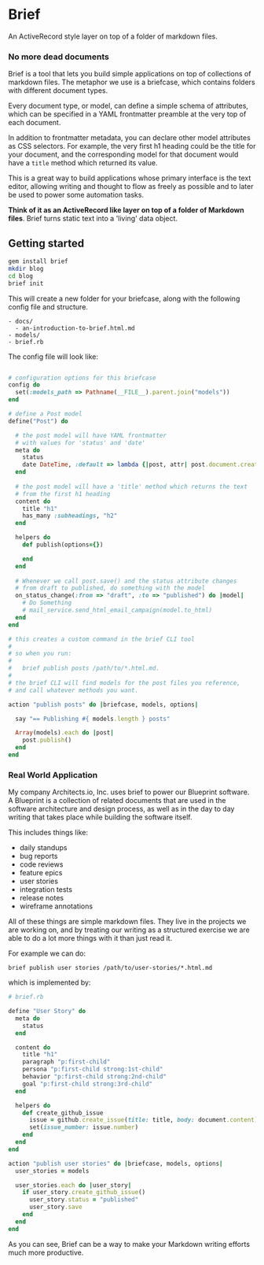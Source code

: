 # Brief 

An ActiveRecord style layer on top of a folder of markdown files.

### No more dead documents 

Brief is a tool that lets you build simple applications on top of
collections of markdown files.  The metaphor we use is a briefcase,
which contains folders with different document types.

Every document type, or model, can define a simple schema of attributes, 
which can be specified in a YAML frontmatter preamble at the very top of
each document.  

In addition to frontmatter metadata, you can declare other model
attributes as CSS selectors.  For example, the very first h1 heading
could be the title for your document, and the corresponding model for
that document would have a `title` method which returned its value.

This is a great way to build applications whose primary interface is the
text editor, allowing writing and thought to flow as freely as possible
and to later be used to power some automation tasks.

**Think of it as an ActiveRecord like layer on top of a folder of
Markdown files**.  Brief turns static text into a 'living' data object.

## Getting started 

```bash
gem install brief
mkdir blog
cd blog 
brief init
```

This will create a new folder for your briefcase, along with the
following config file and structure.

```
- docs/
  - an-introduction-to-brief.html.md
- models/
- brief.rb
```

The config file will look like:

```ruby

# configuration options for this briefcase
config do
  set(:models_path => Pathname(__FILE__).parent.join("models"))
end

# define a Post model
define("Post") do

  # the post model will have YAML frontmatter 
  # with values for 'status' and 'date'
  meta do
    status
    date DateTime, :default => lambda {|post, attr| post.document.created_at }
  end
  
  # the post model will have a 'title' method which returns the text
  # from the first h1 heading
  content do
    title "h1"
    has_many :subheadings, "h2"
  end

  helpers do
    def publish(options={})

    end
  end
  
  # Whenever we call post.save() and the status attribute changes
  # from draft to published, do something with the model
  on_status_change(:from => "draft", :to => "published") do |model|
    # Do Something
    # mail_service.send_html_email_campaign(model.to_html)
  end
end

# this creates a custom command in the brief CLI tool
#
# so when you run:
# 
#   brief publish posts /path/to/*.html.md.
#
# the brief CLI will find models for the post files you reference,
# and call whatever methods you want.

action "publish posts" do |briefcase, models, options|

  say "== Publishing #{ models.length } posts"

  Array(models).each do |post|
    post.publish()
  end
end
```

### Real World Application

My company Architects.io, Inc. uses brief to power our Blueprint
software.  A Blueprint is a collection of related documents that are
used in the software architecture and design process, as well as in the
day to day writing that takes place while building the software itself.

This includes things like:

- daily standups
- bug reports
- code reviews
- feature epics
- user stories
- integration tests
- release notes
- wireframe annotations

All of these things are simple markdown files.  They live in the
projects we are working on, and by treating our writing as a structured
exercise we are able to do a lot more things with it than just read it.

For example we can do:

```
brief publish user stories /path/to/user-stories/*.html.md
```

which is implemented by:

```ruby
# brief.rb

define "User Story" do
  meta do
    status
  end

  content do
    title "h1"
    paragraph "p:first-child"
    persona "p:first-child strong:1st-child"
    behavior "p:first-child strong:2nd-child"
    goal "p:first-child strong:3rd-child"
  end

  helpers do
    def create_github_issue
      issue = github.create_issue(title: title, body: document.content)
      set(issue_number: issue.number)
    end
  end
end

action "publish user stories" do |briefcase, models, options|
  user_stories = models

  user_stories.each do |user_story|
    if user_story.create_github_issue()
      user_story.status = "published"
      user_story.save
    end
  end
end
```

As you can see, Brief can be a way to make your Markdown writing efforts
much more productive. 
